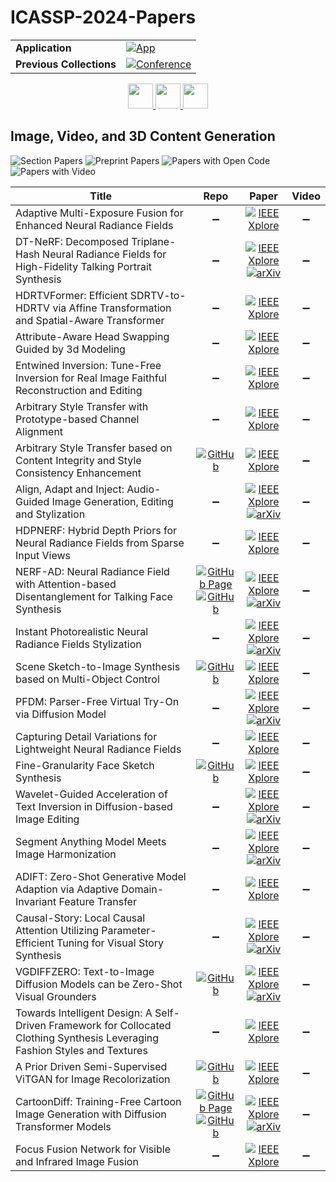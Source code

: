 # ICASSP-2024-Papers

<table>
    <tr>
        <td><strong>Application</strong></td>
        <td>
            <a href="https://huggingface.co/spaces/DmitryRyumin/NewEraAI-Papers" style="float:left;">
                <img src="https://img.shields.io/badge/🤗-NewEraAI--Papers-FFD21F.svg" alt="App" />
            </a>
        </td>
    </tr>
    <tr>
        <td><strong>Previous Collections</strong></td>
        <td>
            <a href="https://github.com/DmitryRyumin/ICASSP-2023-24-Papers/blob/main/README_2023.md">
                <img src="http://img.shields.io/badge/ICASSP-2023-0073AE.svg" alt="Conference">
            </a>
        </td>
    </tr>
</table>

<div align="center">
    <a href="https://github.com/DmitryRyumin/ICASSP-2023-24-Papers/blob/main/sections/2024/main/IVMSP-P3.md">
        <img src="https://cdn.jsdelivr.net/gh/DmitryRyumin/NewEraAI-Papers@main/images/left.svg" width="40" alt="" />
    </a>
    <a href="https://github.com/DmitryRyumin/ICASSP-2023-24-Papers/">
        <img src="https://cdn.jsdelivr.net/gh/DmitryRyumin/NewEraAI-Papers@main/images/home.svg" width="40" alt="" />
    </a>
    <a href="https://github.com/DmitryRyumin/ICASSP-2023-24-Papers/blob/main/sections/2024/main/AASP-P3.md">
        <img src="https://cdn.jsdelivr.net/gh/DmitryRyumin/NewEraAI-Papers@main/images/right.svg" width="40" alt="" />
    </a>
</div>

## Image, Video, and 3D Content Generation

![Section Papers](https://img.shields.io/badge/Section%20Papers-24-42BA16) ![Preprint Papers](https://img.shields.io/badge/Preprint%20Papers-10-b31b1b) ![Papers with Open Code](https://img.shields.io/badge/Papers%20with%20Open%20Code-7-1D7FBF) ![Papers with Video](https://img.shields.io/badge/Papers%20with%20Video-0-FF0000)

| **Title** | **Repo** | **Paper** | **Video** |
|-----------|:--------:|:---------:|:---------:|
| Adaptive Multi-Exposure Fusion for Enhanced Neural Radiance Fields | :heavy_minus_sign: | [![IEEE Xplore](https://img.shields.io/badge/IEEE-10447942-E4A42C.svg)](https://ieeexplore.ieee.org/document/10447942) | :heavy_minus_sign: |
| DT-NeRF: Decomposed Triplane-Hash Neural Radiance Fields for High-Fidelity Talking Portrait Synthesis | :heavy_minus_sign: | [![IEEE Xplore](https://img.shields.io/badge/IEEE-10448446-E4A42C.svg)](https://ieeexplore.ieee.org/document/10448446) <br /> [![arXiv](https://img.shields.io/badge/arXiv-2309.07752-b31b1b.svg)](https://arxiv.org/abs/2309.07752) | :heavy_minus_sign: |
| HDRTVFormer: Efficient SDRTV-to-HDRTV via Affine Transformation and Spatial-Aware Transformer | :heavy_minus_sign: | [![IEEE Xplore](https://img.shields.io/badge/IEEE-10447187-E4A42C.svg)](https://ieeexplore.ieee.org/document/10447187) | :heavy_minus_sign: |
| Attribute-Aware Head Swapping Guided by 3d Modeling | :heavy_minus_sign: | [![IEEE Xplore](https://img.shields.io/badge/IEEE-10446993-E4A42C.svg)](https://ieeexplore.ieee.org/document/10446993) | :heavy_minus_sign: |
| Entwined Inversion: Tune-Free Inversion for Real Image Faithful Reconstruction and Editing | :heavy_minus_sign: | [![IEEE Xplore](https://img.shields.io/badge/IEEE-10448490-E4A42C.svg)](https://ieeexplore.ieee.org/document/10448490) | :heavy_minus_sign: |
| Arbitrary Style Transfer with Prototype-based Channel Alignment | :heavy_minus_sign: | [![IEEE Xplore](https://img.shields.io/badge/IEEE-10447131-E4A42C.svg)](https://ieeexplore.ieee.org/document/10447131) | :heavy_minus_sign: |
| Arbitrary Style Transfer based on Content Integrity and Style Consistency Enhancement | [![GitHub](https://img.shields.io/github/stars/SWU-CS-MediaLab/CISC-ST?style=flat)](https://github.com/SWU-CS-MediaLab/CISC-ST) | [![IEEE Xplore](https://img.shields.io/badge/IEEE-10447437-E4A42C.svg)](https://ieeexplore.ieee.org/document/10447437) | :heavy_minus_sign: |
| Align, Adapt and Inject: Audio-Guided Image Generation, Editing and Stylization | :heavy_minus_sign: | [![IEEE Xplore](https://img.shields.io/badge/IEEE-10446362-E4A42C.svg)](https://ieeexplore.ieee.org/document/10446362) <br /> [![arXiv](https://img.shields.io/badge/arXiv-2306.11504-b31b1b.svg)](https://arxiv.org/abs/2306.11504) | :heavy_minus_sign: |
| HDPNERF: Hybrid Depth Priors for Neural Radiance Fields from Sparse Input Views | :heavy_minus_sign: | [![IEEE Xplore](https://img.shields.io/badge/IEEE-10446844-E4A42C.svg)](https://ieeexplore.ieee.org/document/10446844) | :heavy_minus_sign: |
| NERF-AD: Neural Radiance Field with Attention-based Disentanglement for Talking Face Synthesis | [![GitHub Page](https://img.shields.io/badge/GitHub-Page-159957.svg)](https://xiaoxingliu02.github.io/NeRF-AD/) <br /> [![GitHub](https://img.shields.io/github/stars/yyheart/NeRF-AD_code?style=flat)](https://github.com/yyheart/NeRF-AD_code) | [![IEEE Xplore](https://img.shields.io/badge/IEEE-10446195-E4A42C.svg)](https://ieeexplore.ieee.org/document/10446195) <br /> [![arXiv](https://img.shields.io/badge/arXiv-2401.12568-b31b1b.svg)](https://arxiv.org/abs/2401.12568) | :heavy_minus_sign: |
| Instant Photorealistic Neural Radiance Fields Stylization | :heavy_minus_sign: | [![IEEE Xplore](https://img.shields.io/badge/IEEE-10446082-E4A42C.svg)](https://ieeexplore.ieee.org/document/10446082) <br /> [![arXiv](https://img.shields.io/badge/arXiv-2303.16884-b31b1b.svg)](https://arxiv.org/abs/2303.16884) | :heavy_minus_sign: |
| Scene Sketch-to-Image Synthesis based on Multi-Object Control | [![GitHub](https://img.shields.io/github/stars/sdulily/Multi-Sketch?style=flat)](https://github.com/sdulily/Multi-Sketch) | [![IEEE Xplore](https://img.shields.io/badge/IEEE-10446608-E4A42C.svg)](https://ieeexplore.ieee.org/document/10446608) | :heavy_minus_sign: |
| PFDM: Parser-Free Virtual Try-On via Diffusion Model | :heavy_minus_sign: | [![IEEE Xplore](https://img.shields.io/badge/IEEE-10446540-E4A42C.svg)](https://ieeexplore.ieee.org/document/10446540) <br /> [![arXiv](https://img.shields.io/badge/arXiv-2402.03047-b31b1b.svg)](https://arxiv.org/abs/2402.03047) | :heavy_minus_sign: |
| Capturing Detail Variations for Lightweight Neural Radiance Fields | :heavy_minus_sign: | [![IEEE Xplore](https://img.shields.io/badge/IEEE-10448413-E4A42C.svg)](https://ieeexplore.ieee.org/document/10448413) | :heavy_minus_sign: |
| Fine-Granularity Face Sketch Synthesis | [![GitHub](https://img.shields.io/github/stars/cyduoot/facefusion?style=flat)](https://github.com/cyduoot/facefusion) | [![IEEE Xplore](https://img.shields.io/badge/IEEE-10447315-E4A42C.svg)](https://ieeexplore.ieee.org/document/10447315) | :heavy_minus_sign: |
| Wavelet-Guided Acceleration of Text Inversion in Diffusion-based Image Editing | :heavy_minus_sign: | [![IEEE Xplore](https://img.shields.io/badge/IEEE-10446603-E4A42C.svg)](https://ieeexplore.ieee.org/document/10446603) <br /> [![arXiv](https://img.shields.io/badge/arXiv-2401.09794-b31b1b.svg)](https://arxiv.org/abs/2401.09794) | :heavy_minus_sign: |
| Segment Anything Model Meets Image Harmonization | :heavy_minus_sign: | [![IEEE Xplore](https://img.shields.io/badge/IEEE-10447985-E4A42C.svg)](https://ieeexplore.ieee.org/document/10447985) <br /> [![arXiv](https://img.shields.io/badge/arXiv-2312.12729-b31b1b.svg)](https://arxiv.org/abs/2312.12729) | :heavy_minus_sign: |
| ADIFT: Zero-Shot Generative Model Adaption via Adaptive Domain-Invariant Feature Transfer | :heavy_minus_sign:  | [![IEEE Xplore](https://img.shields.io/badge/IEEE-10445877-E4A42C.svg)](https://ieeexplore.ieee.org/document/10445877) | :heavy_minus_sign: |
| Causal-Story: Local Causal Attention Utilizing Parameter-Efficient Tuning for Visual Story Synthesis | :heavy_minus_sign: | [![IEEE Xplore](https://img.shields.io/badge/IEEE-10446420-E4A42C.svg)](https://ieeexplore.ieee.org/document/10446420) <br /> [![arXiv](https://img.shields.io/badge/arXiv-2309.09553-b31b1b.svg)](https://arxiv.org/abs/2309.09553) | :heavy_minus_sign: |
| VGDIFFZERO: Text-to-Image Diffusion Models can be Zero-Shot Visual Grounders | [![GitHub](https://img.shields.io/github/stars/xuyang-liu16/VGDiffZero?style=flat)](https://github.com/xuyang-liu16/VGDiffZero) | [![IEEE Xplore](https://img.shields.io/badge/IEEE-10445945-E4A42C.svg)](https://ieeexplore.ieee.org/document/10445945) <br /> [![arXiv](https://img.shields.io/badge/arXiv-2309.01141-b31b1b.svg)](https://arxiv.org/abs/2309.01141) | :heavy_minus_sign: |
| Towards Intelligent Design: A Self-Driven Framework for Collocated Clothing Synthesis Leveraging Fashion Styles and Textures | :heavy_minus_sign: | [![IEEE Xplore](https://img.shields.io/badge/IEEE-10446336-E4A42C.svg)](https://ieeexplore.ieee.org/document/10446336) | :heavy_minus_sign: |
| A Prior Driven Semi-Supervised ViTGAN for Image Recolorization | [![GitHub](https://img.shields.io/github/stars/tsz12/RC-ViTGAN?style=flat)](https://github.com/tsz12/RC-ViTGAN) | [![IEEE Xplore](https://img.shields.io/badge/IEEE-10447307-E4A42C.svg)](https://ieeexplore.ieee.org/document/10447307) | :heavy_minus_sign: |
| CartoonDiff: Training-Free Cartoon Image Generation with Diffusion Transformer Models | [![GitHub Page](https://img.shields.io/badge/GitHub-Page-159957.svg)](https://cartoondiff.github.io/) <br /> [![GitHub](https://img.shields.io/github/stars/CartoonDiff/CartoonDiff?style=flat)](https://github.com/CartoonDiff/CartoonDiff) | [![IEEE Xplore](https://img.shields.io/badge/IEEE-10447821-E4A42C.svg)](https://ieeexplore.ieee.org/document/10447821) <br /> [![arXiv](https://img.shields.io/badge/arXiv-2309.08251-b31b1b.svg)](https://arxiv.org/abs/2309.08251) | :heavy_minus_sign: |
| Focus Fusion Network for Visible and Infrared Image Fusion | :heavy_minus_sign: | [![IEEE Xplore](https://img.shields.io/badge/IEEE-10445881-E4A42C.svg)](https://ieeexplore.ieee.org/document/10445881) | :heavy_minus_sign: |
